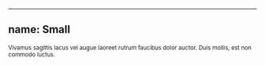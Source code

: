 
---
name: Small
---
<p><small>Vivamus sagittis lacus vel augue laoreet rutrum faucibus dolor auctor. Duis mollis, est non commodo luctus.</small></p>